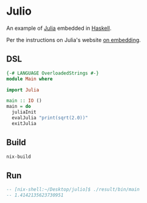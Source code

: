 Julio
=====================

An example of [Julia](https://julialang.org/) embedded in [Haskell](https://haskell.org).

Per the instructions on Julia's website [on embedding](https://docs.julialang.org/en/v0.6.2/manual/embedding/).

## DSL
```haskell
{-# LANGUAGE OverloadedStrings #-}
module Main where

import Julia

main :: IO ()
main = do
  juliaInit
  evalJulia "print(sqrt(2.0))"
  exitJulia
```

## Build
```bash
nix-build
```

## Run
```haskell
-- [nix-shell:~/Desktop/julio]$ ./result/bin/main
-- 1.4142135623730951
```

